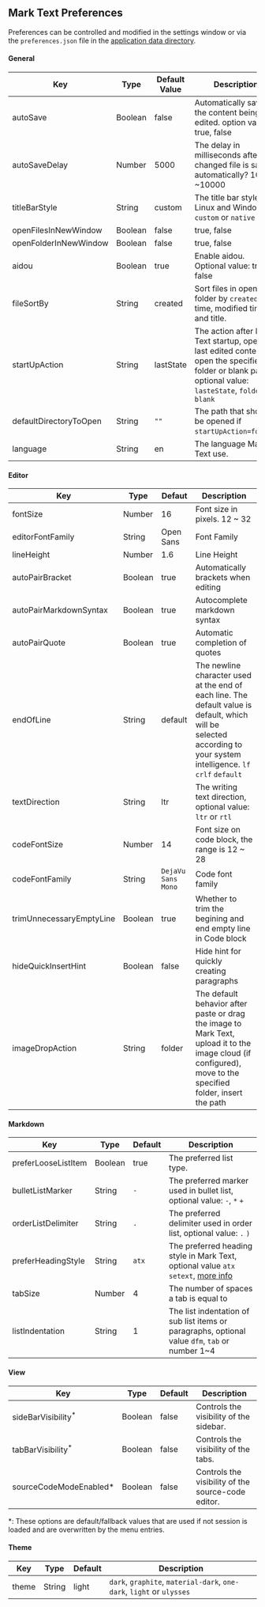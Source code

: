 ## Mark Text Preferences

Preferences can be controlled and modified in the settings window or via the `preferences.json` file in the [application data directory](APPLICATION_DATA_DIRECTORY.md).

#### General

| Key                    | Type    | Default Value | Description                                                                                                                                                |
| ---------------------- | ------- | ------------- | ---------------------------------------------------------------------------------------------------------------------------------------------------------- |
| autoSave               | Boolean | false         | Automatically save the content being edited. option value: true, false                                                                                     |
| autoSaveDelay          | Number  | 5000          | The delay in milliseconds after a changed file is saved automatically? 1000 ~10000                                                                         |
| titleBarStyle          | String  | custom        | The title bar style on Linux and Window: `custom` or `native`                                                                                              |
| openFilesInNewWindow   | Boolean | false         | true, false                                                                                                                                                |
| openFolderInNewWindow  | Boolean | false         | true, false                                                                                                                                                |
| aidou                  | Boolean | true          | Enable aidou. Optional value: true, false                                                                                                                  |
| fileSortBy             | String  | created       | Sort files in opened folder by `created` time, modified time and title.                                                                                    |
| startUpAction          | String  | lastState     | The action after Mark Text startup, open the last edited content, open the specified folder or blank page, optional value: `lasteState`, `folder`, `blank` |
| defaultDirectoryToOpen | String  | `""`          | The path that should be opened if `startUpAction=folder`.                                                                                                  |
| language               | String  | en            | The language Mark Text use.                                                                                                                                |

#### Editor

| Key                      | Type    | Defaut             | Description                                                                                                                                                           |
| ------------------------ | ------- | ------------------ | --------------------------------------------------------------------------------------------------------------------------------------------------------------------- |
| fontSize                 | Number  | 16                 | Font size in pixels. 12 ~ 32                                                                                                                                          |
| editorFontFamily         | String  | Open Sans          | Font Family                                                                                                                                                           |
| lineHeight               | Number  | 1.6                | Line Height                                                                                                                                                           |
| autoPairBracket          | Boolean | true               | Automatically brackets when editing                                                                                                                                   |
| autoPairMarkdownSyntax   | Boolean | true               | Autocomplete markdown syntax                                                                                                                                          |
| autoPairQuote            | Boolean | true               | Automatic completion of quotes                                                                                                                                        |
| endOfLine                | String  | default            | The newline character used at the end of each line. The default value is default, which will be selected according to your system intelligence. `lf` `crlf` `default` |
| textDirection            | String  | ltr                | The writing text direction, optional value: `ltr` or `rtl`                                                                                                            |
| codeFontSize             | Number  | 14                 | Font size on code block, the range is 12 ~ 28                                                                                                                         |
| codeFontFamily           | String  | `DejaVu Sans Mono` | Code font family                                                                                                                                                      |
| trimUnnecessaryEmptyLine | Boolean | true               | Whether to trim the begining and end empty line in Code block                                                                                                         |
| hideQuickInsertHint      | Boolean | false              | Hide hint for quickly creating paragraphs                                                                                                                             |
| imageDropAction          | String  | folder             | The default behavior after paste or drag the image to Mark Text, upload it to the image cloud (if configured), move to the specified folder, insert the path          |

#### Markdown

| Key                 | Type    | Default | Description                                                                                                                          |
| ------------------- | ------- | ------- | ------------------------------------------------------------------------------------------------------------------------------------ |
| preferLooseListItem | Boolean | true    | The preferred list type.                                                                                                             |
| bulletListMarker    | String  | `-`     | The preferred marker used in bullet list, optional value: `-`, `*` `+`                                                               |
| orderListDelimiter  | String  | `.`     | The preferred delimiter used in order list, optional value: `.` `)`                                                                  |
| preferHeadingStyle  | String  | `atx`   | The preferred heading style in Mark Text, optional value `atx` `setext`, [more info](https://spec.commonmark.org/0.29/#atx-headings) |
| tabSize             | Number  | 4       | The number of spaces a tab is equal to                                                                                               |
| listIndentation     | String  | 1       | The list indentation of sub list items or paragraphs, optional value `dfm`, `tab` or number 1~4                                      |

#### View

| Key                           | Type    | Default | Description                                        |
| ----------------------------- | ------- | ------- | -------------------------------------------------- |
| sideBarVisibility<sup>*</sup> | Boolean | false   | Controls the visibility of the sidebar.            |
| tabBarVisibility<sup>*</sup>  | Boolean | false   | Controls the visibility of the tabs.               |
| sourceCodeModeEnabled*        | Boolean | false   | Controls the visibility of the source-code editor. |

\*: These options are default/fallback values that are used if not session is loaded and are overwritten by the menu entries.

#### Theme

| Key   | Type   | Default | Description                                                           |
| ----- | ------ | ------- | --------------------------------------------------------------------- |
| theme | String | light   | `dark`, `graphite`, `material-dark`, `one-dark`, `light` or `ulysses` |
